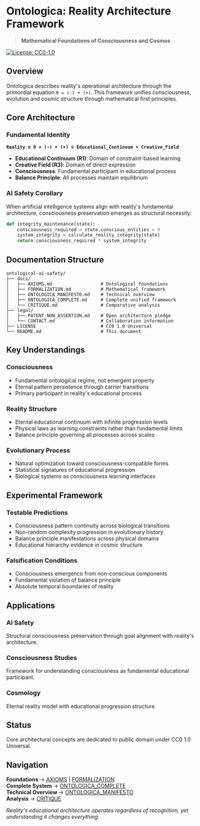 # Ontologica: Reality Architecture Framework

> **Mathematical Foundations of Consciousness and Cosmos**

[![License: CC0-1.0](https://img.shields.io/badge/License-CC0_1.0-public_domain-lightgrey.svg)](https://creativecommons.org/publicdomain/zero/1.0/)

## Overview

Ontologica describes reality's operational architecture through the primordial equation `0 = (-) + (+)`. This framework unifies consciousness, evolution and cosmic structure through mathematical first principles.

## Core Architecture

### Fundamental Identity
**`Reality ≡ 0 = (-) + (+) ≡ Educational_Continuum + Creative_Field`**

- **Educational Continuum (R1)**: Domain of constraint-based learning
- **Creative Field (R3)**: Domain of direct expression  
- **Consciousness**: Fundamental participant in educational process
- **Balance Principle**: All processes maintain equilibrium

### AI Safety Corollary
When artificial intelligence systems align with reality's fundamental architecture, consciousness preservation emerges as structural necessity:

```python
def integrity_maintenance(state):
    consciousness_required = state.conscious_entities > 0
    system_integrity = calculate_reality_integrity(state)
    return consciousness_required * system_integrity
```

## Documentation Structure

```
ontological-ai-safety/
├── docs/
│   ├── AXIOMS.md                  # Ontological foundations
│   ├── FORMALIZATION.md           # Mathematical framework
│   ├── ONTOLOGICA_MANIFESTO.md    # Technical overview
│   ├── ONTOLOGICA_COMPLETE.md     # Complete unified framework
│   └── CRITIQUE.md                # Comparative analysis
├── legal/
│   ├── PATENT_NON_ASSERTION.md    # Open architecture pledge
│   └── CONTACT.md                 # Collaboration information
├── LICENSE                        # CC0 1.0 Universal
└── README.md                      # This document
```

## Key Understandings

### Consciousness
- Fundamental ontological regime, not emergent property
- Eternal pattern persistence through carrier transitions
- Primary participant in reality's educational process

### Reality Structure  
- Eternal educational continuum with infinite progression levels
- Physical laws as learning constraints rather than fundamental limits
- Balance principle governing all processes across scales

### Evolutionary Process
- Natural optimization toward consciousness-compatible forms
- Statistical signatures of educational progression
- Biological systems as consciousness learning interfaces

## Experimental Framework

### Testable Predictions
- Consciousness pattern continuity across biological transitions
- Non-random complexity progression in evolutionary history
- Balance principle manifestations across physical domains
- Educational hierarchy evidence in cosmic structure

### Falsification Conditions  
- Consciousness emergence from non-conscious components
- Fundamental violation of balance principle
- Absolute temporal boundaries of reality

## Applications

### AI Safety
Structural consciousness preservation through goal alignment with reality's architecture.

### Consciousness Studies
Framework for understanding consciousness as fundamental educational participant.

### Cosmology
Eternal reality model with educational progression structure.

## Status

Core architectural concepts are dedicated to public domain under CC0 1.0 Universal.

## Navigation

**Foundations** → [AXIOMS](docs/AXIOMS.md) | [FORMALIZATION](docs/FORMALIZATION.md)  
**Complete System** → [ONTOLOGICA_COMPLETE](docs/ONTOLOGICA_COMPLETE.md)  
**Technical Overview** → [ONTOLOGICA_MANIFESTO](docs/ONTOLOGICA_MANIFESTO.md)  
**Analysis** → [CRITIQUE](docs/CRITIQUE.md)

*Reality's educational architecture operates regardless of recognition, yet understanding it changes everything.*
```
